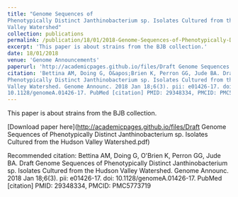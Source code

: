 ```yaml
---
title: "Genome Sequences of
Phenotypically Distinct Janthinobacterium sp. Isolates Cultured from the Hudson
Valley Watershed"
collection: publications
permalink: /publication/18/01/2018-Genome-Sequences-of-Phenotypically-Distinct-Janthinobacterium-sp.-Isolates-Cultured-from-the-Hudson-Valley-Watershed
excerpt: 'This paper is about strains from the BJB collection.'
date: 18/01/2018
venue: 'Genome Announcements'
paperurl: 'http://academicpages.github.io/files/Draft Genome Sequences of Phenotypically Distinct Janthinobacterium sp. Isolates Cultured from the Hudson Valley Watershed.pdf'
citation: 'Bettina AM, Doing G, O&apos;Brien K, Perron GG, Jude BA. Draft Genome Sequences of
Phenotypically Distinct Janthinobacterium sp. Isolates Cultured from the Hudson
Valley Watershed. Genome Announc. 2018 Jan 18;6(3). pii: e01426-17. doi:
10.1128/genomeA.01426-17. PubMed [citation] PMID: 29348334, PMCID: PMC5773719'
---
```

This paper is about strains from the BJB collection.

[Download paper here](http://academicpages.github.io/files/Draft Genome Sequences of Phenotypically Distinct Janthinobacterium sp. Isolates Cultured from the Hudson Valley Watershed.pdf)

Recommended citation: Bettina AM, Doing G, O'Brien K, Perron GG, Jude BA. Draft Genome Sequences of
Phenotypically Distinct Janthinobacterium sp. Isolates Cultured from the Hudson
Valley Watershed. Genome Announc. 2018 Jan 18;6(3). pii: e01426-17. doi:
10.1128/genomeA.01426-17. PubMed [citation] PMID: 29348334, PMCID: PMC5773719